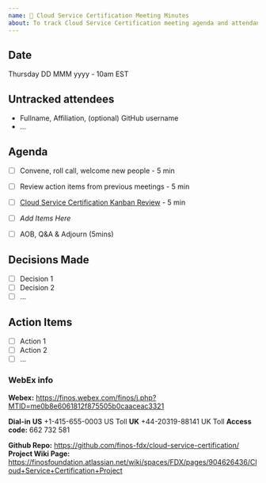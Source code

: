 ```yaml
---
name: 🤝 Cloud Service Certification Meeting Minutes
about: To track Cloud Service Certification meeting agenda and attendance
---
```


## Date
Thursday DD MMM yyyy - 10am EST

## Untracked attendees
- Fullname, Affiliation, (optional) GitHub username
- ...

## Agenda

- [ ] Convene, roll call, welcome new people - 5 min
- [ ] Review action items from previous meetings - 5 min
- [ ] [Cloud Service Certification Kanban Review](https://github.com/orgs/finos/projects/1) - 5 min

- [ ] _Add Items Here_

- [ ] AOB, Q&A & Adjourn (5mins)

## Decisions Made
- [ ] Decision 1
- [ ] Decision 2
- [ ] ...

## Action Items
- [ ] Action 1
- [ ] Action 2
- [ ] ...

### WebEx info
**Webex:** 
https://finos.webex.com/finos/j.php?MTID=me0b8e6061812f875505b0caaceac3321

**Dial-in**
**US** +1-415-655-0003 US Toll
**UK** +44-20319-88141 UK Toll
**Access code:** 662 732 581

**Github Repo:** https://github.com/finos-fdx/cloud-service-certification/
**Project Wiki Page:** https://finosfoundation.atlassian.net/wiki/spaces/FDX/pages/904626436/Cloud+Service+Certification+Project 